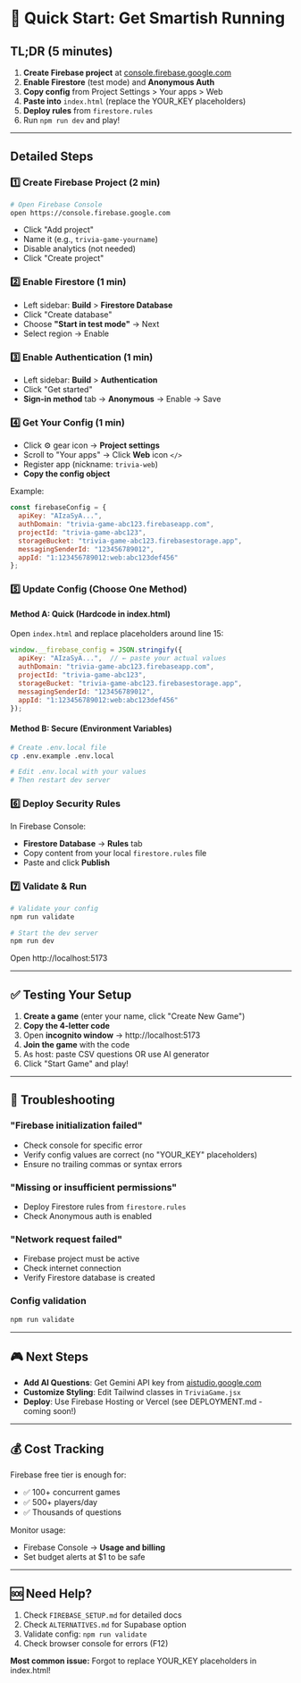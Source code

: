 # 🚀 Quick Start: Get Smartish Running

## TL;DR (5 minutes)

1. **Create Firebase project** at [console.firebase.google.com](https://console.firebase.google.com)
2. **Enable Firestore** (test mode) and **Anonymous Auth**
3. **Copy config** from Project Settings > Your apps > Web
4. **Paste into** `index.html` (replace the YOUR_KEY placeholders)
5. **Deploy rules** from `firestore.rules` 
6. Run `npm run dev` and play!

---

## Detailed Steps

### 1️⃣ Create Firebase Project (2 min)

```bash
# Open Firebase Console
open https://console.firebase.google.com
```

- Click "Add project" 
- Name it (e.g., `trivia-game-yourname`)
- Disable analytics (not needed)
- Click "Create project"

### 2️⃣ Enable Firestore (1 min)

- Left sidebar: **Build** > **Firestore Database**
- Click "Create database"
- Choose **"Start in test mode"** → Next
- Select region → Enable

### 3️⃣ Enable Authentication (1 min)

- Left sidebar: **Build** > **Authentication**
- Click "Get started"
- **Sign-in method** tab → **Anonymous** → Enable → Save

### 4️⃣ Get Your Config (1 min)

- Click ⚙️ gear icon → **Project settings**
- Scroll to "Your apps" → Click **Web** icon `</>`
- Register app (nickname: `trivia-web`)
- **Copy the config object**

Example:
```javascript
const firebaseConfig = {
  apiKey: "AIzaSyA...",
  authDomain: "trivia-game-abc123.firebaseapp.com",
  projectId: "trivia-game-abc123",
  storageBucket: "trivia-game-abc123.firebasestorage.app",
  messagingSenderId: "123456789012",
  appId: "1:123456789012:web:abc123def456"
};
```

### 5️⃣ Update Config (Choose One Method)

#### Method A: Quick (Hardcode in index.html)

Open `index.html` and replace placeholders around line 15:

```javascript
window.__firebase_config = JSON.stringify({
  apiKey: "AIzaSyA...",  // ← paste your actual values
  authDomain: "trivia-game-abc123.firebaseapp.com",
  projectId: "trivia-game-abc123",
  storageBucket: "trivia-game-abc123.firebasestorage.app",
  messagingSenderId: "123456789012",
  appId: "1:123456789012:web:abc123def456"
});
```

#### Method B: Secure (Environment Variables)

```bash
# Create .env.local file
cp .env.example .env.local

# Edit .env.local with your values
# Then restart dev server
```

### 6️⃣ Deploy Security Rules

In Firebase Console:
- **Firestore Database** → **Rules** tab
- Copy content from your local `firestore.rules` file
- Paste and click **Publish**

### 7️⃣ Validate & Run

```bash
# Validate your config
npm run validate

# Start the dev server
npm run dev
```

Open http://localhost:5173

---

## ✅ Testing Your Setup

1. **Create a game** (enter your name, click "Create New Game")
2. **Copy the 4-letter code**
3. Open **incognito window** → http://localhost:5173
4. **Join the game** with the code
5. As host: paste CSV questions OR use AI generator
6. Click "Start Game" and play!

---

## 🐛 Troubleshooting

### "Firebase initialization failed"
- Check console for specific error
- Verify config values are correct (no "YOUR_KEY" placeholders)
- Ensure no trailing commas or syntax errors

### "Missing or insufficient permissions"
- Deploy Firestore rules from `firestore.rules`
- Check Anonymous auth is enabled

### "Network request failed"
- Firebase project must be active
- Check internet connection
- Verify Firestore database is created

### Config validation
```bash
npm run validate
```

---

## 🎮 Next Steps

- **Add AI Questions**: Get Gemini API key from [aistudio.google.com](https://aistudio.google.com/app/apikey)
- **Customize Styling**: Edit Tailwind classes in `TriviaGame.jsx`
- **Deploy**: Use Firebase Hosting or Vercel (see DEPLOYMENT.md - coming soon!)

---

## 💰 Cost Tracking

Firebase free tier is enough for:
- ✅ 100+ concurrent games
- ✅ 500+ players/day  
- ✅ Thousands of questions

Monitor usage:
- Firebase Console → **Usage and billing**
- Set budget alerts at $1 to be safe

---

## 🆘 Need Help?

1. Check `FIREBASE_SETUP.md` for detailed docs
2. Check `ALTERNATIVES.md` for Supabase option
3. Validate config: `npm run validate`
4. Check browser console for errors (F12)

**Most common issue:** Forgot to replace YOUR_KEY placeholders in index.html!
